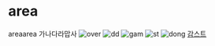 # area
areaarea
가나다라맙사
![over](https://encrypted-tbn0.gstatic.com/images?q=tbn:ANd9GcShIakZ-4JCLX1_hAxV1XNS9y-jroKpP4gJCrR4I43GUjH5R1As)
![dd](https://encrypted-tbn0.gstatic.com/images?q=tbn:ANd9GcS0f03lrZBQWOPQha9_nPVM8bnYCw3JhtRTFWz8m65hoX1Zx0v5)
![gam](https://encrypted-tbn0.gstatic.com/images?q=tbn:ANd9GcQilDjpv_p6msTBa6LBV-uDL9PHFDP-h7sJ2XTQ2U-IKmgtb-JD)
![st](https://encrypted-tbn0.gstatic.com/images?q=tbn:ANd9GcQ0Sso1JdVDuxeEE8xpUK6TkK5z0vnbqu1LDNcbwoxsmoNL0C7teQ)
![dong](https://encrypted-tbn0.gstatic.com/images?q=tbn:ANd9GcT6WcUfVu8LAWyjV-J4hehM8JiOkw34eDM7MIgHjKua1j4-7kaE9Q)
[감스트](https://github.com/vkrlvmdho/outro)
